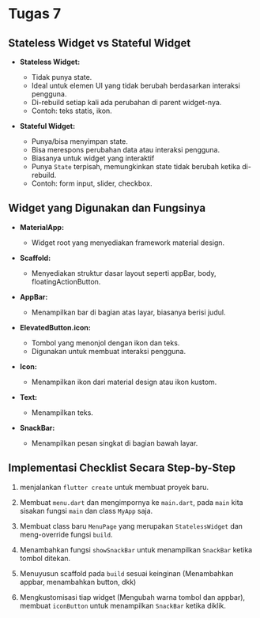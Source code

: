 # Tugas 7

## Stateless Widget vs Stateful Widget

- **Stateless Widget:**
  - Tidak punya state.
  - Ideal untuk elemen UI yang tidak berubah berdasarkan interaksi pengguna.
  - Di-rebuild setiap kali ada perubahan di parent widget-nya.
  - Contoh: teks statis, ikon.

- **Stateful Widget:**
  - Punya/bisa menyimpan state.
  - Bisa merespons perubahan data atau interaksi pengguna.
  - Biasanya untuk widget yang interaktif
  - Punya `State` terpisah, memungkinkan state tidak berubah ketika di-rebuild.
  - Contoh: form input, slider, checkbox.

## Widget yang Digunakan dan Fungsinya

- **MaterialApp:** 
  - Widget root yang menyediakan framework material design.

- **Scaffold:** 
  - Menyediakan struktur dasar layout seperti appBar, body, floatingActionButton.

- **AppBar:** 
  - Menampilkan bar di bagian atas layar, biasanya berisi judul.

- **ElevatedButton.icon:** 
  - Tombol yang menonjol dengan ikon dan teks. 
  - Digunakan untuk membuat interaksi pengguna.

- **Icon:** 
  - Menampilkan ikon dari material design atau ikon kustom.

- **Text:** 
  - Menampilkan teks.

- **SnackBar:** 
  - Menampilkan pesan singkat di bagian bawah layar.

## Implementasi Checklist Secara Step-by-Step

1. menjalankan `flutter create` untuk membuat proyek baru.

2. Membuat `menu.dart` dan mengimpornya ke `main.dart`, pada `main` kita sisakan fungsi `main` dan class `MyApp` saja.

3. Membuat class baru `MenuPage` yang merupakan `StatelessWidget` dan meng-override fungsi `build`.

4. Menambahkan fungsi `showSnackBar` untuk menampilkan `SnackBar` ketika tombol ditekan.

5. Menuyusun scaffold pada `build` sesuai keinginan (Menambahkan appbar, menambahkan button, dkk)

6. Mengkustomisasi tiap widget (Mengubah warna tombol dan appbar), membuat `iconButton` untuk menampilkan `SnackBar` ketika diklik.

